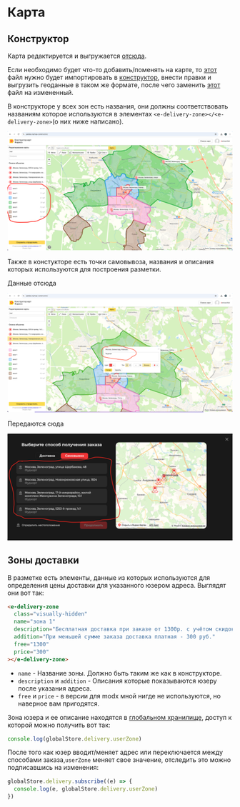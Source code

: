 # Карта

## Конструктор

Карта редактируется и выгружается [отсюда](https://yandex.ru/map-constructor/).

Если необходимо будет что-то добавить/поменять на карте, то [этот](../../public/map.geojson) файл нужно будет импортировать в [конструктор](https://yandex.ru/map-constructor/), внести правки и выгрузить геоданные в таком же формате, после чего заменить [этот](../../public/map.geojson) файл на измененный.

В конструкторе у всех зон есть названия, они должны соответствовать названиям которое используются в элементах `<e-delivery-zone></<e-delivery-zone>`(о них ниже написано).

<img src="./1.png"></img>

Также в констукторе есть точки самовывоза, названия и описания которых используются для построения разметки.

Данные отсюда

<img src="./2.png"></img>

Передаются сюда

<img src="./3.png"></img>

## Зоны доставки

В разметке есть элементы, данные из которых используются для определения цены доставки для указанного юзером адреса. Выглядят они вот так:

```html
<e-delivery-zone
  class="visually-hidden"
  name="зона 1"
  description="Бесплатная доставка при заказе от 1300р. с учётом скидок"
  addition="При меньшей сумме заказа доставка платная - 300 руб."
  free="1300"
  price="300"
></e-delivery-zone>
```

- `name` - Название зоны. Должно быть таким же как в конструкторе.
- `description` и `addition` - Описания которые показываются юзеру после указания адреса.
- `free` и `price` - в версии для modx мной нигде не используются, но наверное вам пригодятся.

Зона юзера и ее описание находятся в [глобальном хранилище](../globalStore.md), доступ к которой можно получить вот так:

```js
console.log(globalStore.delivery.userZone)
```

После того как юзер вводит/меняет адрес или переключается между способами заказа,`userZone` меняет свое значение, отследить это можно подписавшись на изменения:

```js
globalStore.delivery.subscribe((e) => {
  console.log(e, globalStore.delivery.userZone)
})
```
